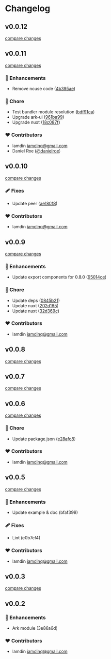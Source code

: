 # Changelog


## v0.0.12

[compare changes](https://github.com/iamdin/nuxt-ark-ui/compare/v0.0.11...v0.0.12)

## v0.0.11

[compare changes](https://github.com/iamdin/nuxt-ark-ui/compare/v0.0.10...v0.0.11)

### 🚀 Enhancements

- Remove nouse code ([4b395ae](https://github.com/iamdin/nuxt-ark-ui/commit/4b395ae))

### 🏡 Chore

- Test bundler module resolution ([bdf91ca](https://github.com/iamdin/nuxt-ark-ui/commit/bdf91ca))
- Upgrade ark-ui ([961ba99](https://github.com/iamdin/nuxt-ark-ui/commit/961ba99))
- Upgrade nuxt ([18c087f](https://github.com/iamdin/nuxt-ark-ui/commit/18c087f))

### ❤️  Contributors

- Iamdin <iamdinq@gmail.com>
- Daniel Roe ([@danielroe](http://github.com/danielroe))

## v0.0.10

[compare changes](https://github.com/iamdin/nuxt-ark-ui/compare/v0.0.9...v0.0.10)

### 🩹 Fixes

- Update peer ([ae180f8](https://github.com/iamdin/nuxt-ark-ui/commit/ae180f8))

### ❤️  Contributors

- Iamdin <iamdinq@gmail.com>

## v0.0.9

[compare changes](https://github.com/iamdin/nuxt-ark-ui/compare/v0.0.8...v0.0.9)

### 🚀 Enhancements

- Update export components for 0.8.0 ([95014ce](https://github.com/iamdin/nuxt-ark-ui/commit/95014ce))

### 🏡 Chore

- Update deps ([0845b21](https://github.com/iamdin/nuxt-ark-ui/commit/0845b21))
- Update nuxt ([202d165](https://github.com/iamdin/nuxt-ark-ui/commit/202d165))
- Update nuxt ([32d369c](https://github.com/iamdin/nuxt-ark-ui/commit/32d369c))

### ❤️  Contributors

- Iamdin <iamdinq@gmail.com>

## v0.0.8

[compare changes](https://github.com/iamdin/nuxt-ark-ui/compare/v0.0.7...v0.0.8)

## v0.0.7

[compare changes](https://github.com/iamdin/nuxt-ark-ui/compare/v0.0.6...v0.0.7)

## v0.0.6

[compare changes](https://github.com/iamdin/nuxt-ark-ui/compare/v0.0.5...v0.0.6)

### 🏡 Chore

- Update package.json ([e28afc8](https://github.com/iamdin/nuxt-ark-ui/commit/e28afc8))

### ❤️  Contributors

- Iamdin <iamdinq@gmail.com>

## v0.0.5

[compare changes](https://undefined/undefined/compare/v0.0.3...v0.0.5)

### 🚀 Enhancements

- Update example & doc (bfaf399)

### 🩹 Fixes

- Lint (e0b7ef4)

### ❤️  Contributors

- Iamdin <iamdinq@gmail.com>

## v0.0.3

[compare changes](https://undefined/undefined/compare/v0.0.2...v0.0.3)

## v0.0.2


### 🚀 Enhancements

- Ark module (3e86a6d)

### ❤️  Contributors

- Iamdin <iamdinq@gmail.com>

